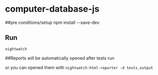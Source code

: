 # computer-database-js


##pre conditions/setup
npm install --save-dev

## Run
`nightwatch`

##Reports
will be automatically opened after tests run

or you can opened them with ``nightwatch-html-reporter -d tests_output``